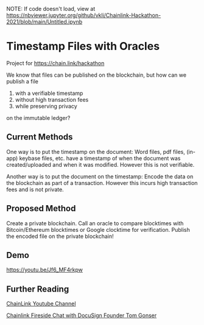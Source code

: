 NOTE: If code doesn't load, view at https://nbviewer.jupyter.org/github/vkli/Chainlink-Hackathon-2021/blob/main/Untitled.ipynb

# Timestamp Files with Oracles

Project for https://chain.link/hackathon

We know that files can be published on the blockchain, but how can we publish a file
1) with a verifiable timestamp
2) without high transaction fees
3) while preserving privacy

on the immutable ledger?

## Current Methods

One way is to put the timestamp on the document: 
Word files, pdf files, (in-app) keybase files, etc. have a timestamp of when the document was created/uploaded and when it was modified. However this is not verifiable.

Another way is to put the document on the timestamp: 
Encode the data on the blockchain as part of a transaction. However this incurs high transaction fees and is not private.

## Proposed Method

Create a private blockchain. Call an oracle to compare blocktimes with Bitcoin/Ethereum blocktimes or Google clocktime for verification. Publish the encoded file on the private blockchain!

## Demo

https://youtu.be/Jf6_MF4rkpw

## Further Reading
[ChainLink Youtube Channel](https://www.youtube.com/channel/UCnjkrlqaWEBSnKZQ71gdyFA)

[Chainlink Fireside Chat with DocuSign Founder Tom Gonser](https://youtu.be/SZ3iy_jYFS4)

